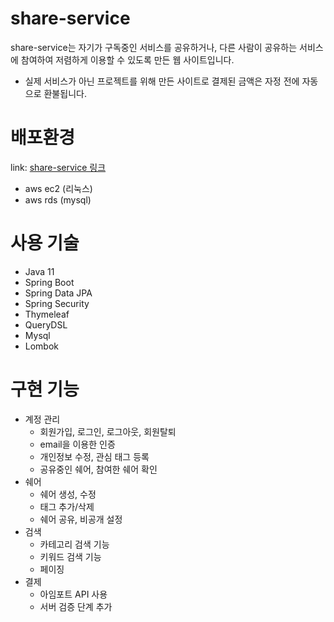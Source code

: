 # share-service

share-service는 자기가 구독중인 서비스를 공유하거나, 다른 사람이 공유하는 서비스에 참여하여 저렴하게 이용할 수 있도록 만든 웹 사이트입니다.   
- 실제 서비스가 아닌 프로젝트를 위해 만든 사이트로 결제된 금액은 자정 전에 자동으로 환불됩니다.

# 배포환경
link: [share-service 링크](http://52.78.87.137:8080/)
- aws ec2 (리눅스)
- aws rds (mysql)

# 사용 기술
- Java 11
- Spring Boot
- Spring Data JPA
- Spring Security
- Thymeleaf
- QueryDSL
- Mysql
- Lombok

# 구현 기능
- 계정 관리
   - 회원가입, 로그인, 로그아웃, 회원탈퇴
   - email을 이용한 인증
   - 개인정보 수정, 관심 태그 등록
   - 공유중인 쉐어, 참여한 쉐어 확인
- 쉐어
   - 쉐어 생성, 수정
   - 태그 추가/삭제
   - 쉐어 공유, 비공개 설정
- 검색
   - 카테고리 검색 기능
   - 키워드 검색 기능
   - 페이징
- 결제
   - 아임포트 API 사용
   - 서버 검증 단계 추가
